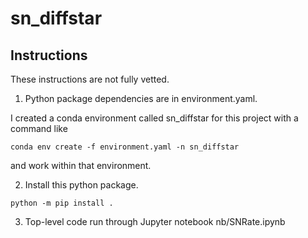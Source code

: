 # sn_diffstar

## Instructions
These instructions are not fully vetted.

1. Python package dependencies are in environment.yaml.

I created a conda environment called sn_diffstar for this project with a command like
```
conda env create -f environment.yaml -n sn_diffstar
```
and work within that environment.

2. Install this python package.
```
python -m pip install .
```

3. Top-level code run through Jupyter notebook nb/SNRate.ipynb
